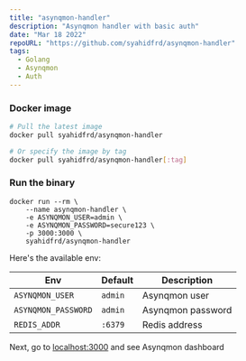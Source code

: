 ```yaml
---
title: "asynqmon-handler"
description: "Asynqmon handler with basic auth"
date: "Mar 18 2022"
repoURL: "https://github.com/syahidfrd/asynqmon-handler"
tags:
  - Golang
  - Asynqmon
  - Auth
---
```


### Docker image

```bash
# Pull the latest image
docker pull syahidfrd/asynqmon-handler

# Or specify the image by tag
docker pull syahidfrd/asynqmon-handler[:tag]
```

### Run the binary

```
docker run --rm \
    --name asynqmon-handler \
    -e ASYNQMON_USER=admin \
    -e ASYNQMON_PASSWORD=secure123 \
    -p 3000:3000 \
    syahidfrd/asynqmon-handler
```

Here's the available env:

| Env                 | Default | Description       |
| ------------------- | ------- | ----------------- |
| `ASYNQMON_USER`     | `admin` | Asynqmon user     |
| `ASYNQMON_PASSWORD` | `admin` | Asynqmon password |
| `REDIS_ADDR`        | `:6379` | Redis address     |

Next, go to [localhost:3000](http://localhost:3000) and see Asynqmon dashboard
